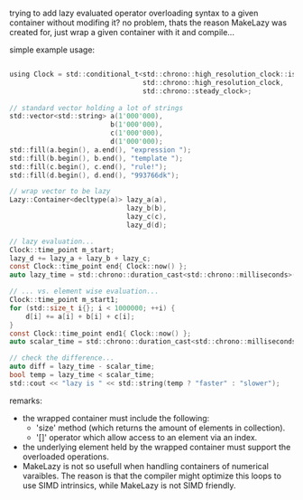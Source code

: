 trying to add lazy evaluated operator overloading syntax to a given container without modifing it?
no problem, thats the reason MakeLazy was created for, just wrap a given container with it and compile...

simple example usage:
```c

using Clock = std::conditional_t<std::chrono::high_resolution_clock::is_steady,
								 std::chrono::high_resolution_clock,
								 std::chrono::steady_clock>;
								 
// standard vector holding a lot of strings
std::vector<std::string> a(1'000'000),
                         b(1'000'000),
                         c(1'000'000),
                         d(1'000'000);
std::fill(a.begin(), a.end(), "expression ");
std::fill(b.begin(), b.end(), "template ");
std::fill(c.begin(), c.end(), "rule!");
std::fill(d.begin(), d.end(), "993766dk");

// wrap vector to be lazy
Lazy::Container<decltype(a)> lazy_a(a),
                             lazy_b(b),
                             lazy_c(c),
                             lazy_d(d);

// lazy evaluation...
Clock::time_point m_start;
lazy_d += lazy_a + lazy_b + lazy_c;
const Clock::time_point end{ Clock::now() };
auto lazy_time = std::chrono::duration_cast<std::chrono::milliseconds>(end - m_start).count();

// ... vs. element wise evaluation...
Clock::time_point m_start1;
for (std::size_t i{}; i < 1000000; ++i) {
    d[i] += a[i] + b[i] + c[i];
}
const Clock::time_point end1{ Clock::now() };
auto scalar_time = std::chrono::duration_cast<std::chrono::milliseconds>(end1 - m_start1).count();

// check the difference...
auto diff = lazy_time - scalar_time;
bool temp = lazy_time < scalar_time;
std::cout << "lazy is " << std::string(temp ? "faster" : "slower");
```

remarks:
* the wrapped container must include the following:
   - 'size' method (which returns the amount of elements in collection).
   - '[]' operator which allow access to an element via an index.
* the underlying element held by the wrapped container must support the overloaded operations.
* MakeLazy is not so usefull when handling containers of numerical varaibles. The reason is that
   the compiler might optimize this loops to use SIMD intrinsics, while MakeLazy is not SIMD friendly.
